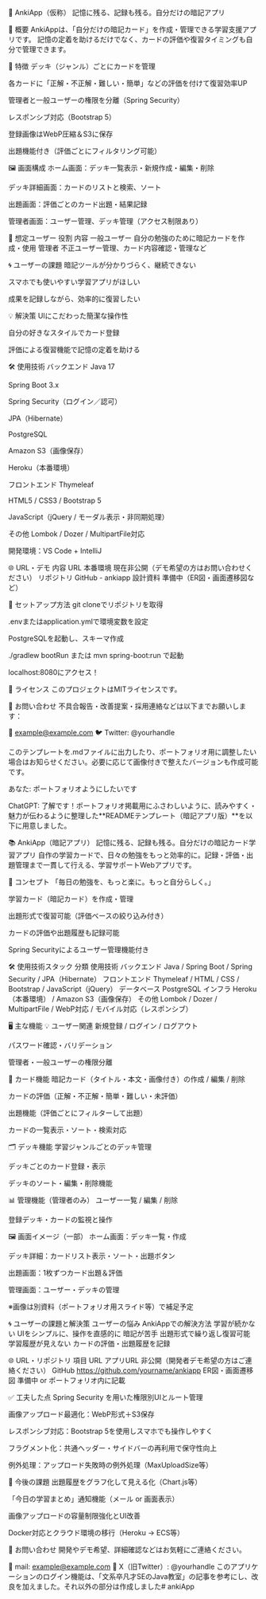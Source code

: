 🧠 AnkiApp（仮称）
記憶に残る、記録も残る。自分だけの暗記アプリ




📌 概要
AnkiAppは、「自分だけの暗記カード」を作成・管理できる学習支援アプリです。
記憶の定着を助けるだけでなく、カードの評価や復習タイミングも自分で管理できます。

🎯 特徴
デッキ（ジャンル）ごとにカードを管理

各カードに「正解・不正解・難しい・簡単」などの評価を付けて復習効率UP

管理者と一般ユーザーの権限を分離（Spring Security）

レスポンシブ対応（Bootstrap 5）

登録画像はWebP圧縮＆S3に保存

出題機能付き（評価ごとにフィルタリング可能）

🖼️ 画面構成
ホーム画面：デッキ一覧表示・新規作成・編集・削除

デッキ詳細画面：カードのリストと検索、ソート

出題画面：評価ごとのカード出題・結果記録

管理者画面：ユーザー管理、デッキ管理（アクセス制限あり）

🧠 想定ユーザー
役割	内容
一般ユーザー	自分の勉強のために暗記カードを作成・使用
管理者	不正ユーザー管理、カード内容確認・管理など

🌀 ユーザーの課題
暗記ツールが分かりづらく、継続できない

スマホでも使いやすい学習アプリがほしい

成果を記録しながら、効率的に復習したい

💡 解決策
UIにこだわった簡潔な操作性

自分の好きなスタイルでカード登録

評価による復習機能で記憶の定着を助ける

🛠 使用技術
バックエンド
Java 17

Spring Boot 3.x

Spring Security（ログイン／認可）

JPA（Hibernate）

PostgreSQL

Amazon S3（画像保存）

Heroku（本番環境）

フロントエンド
Thymeleaf

HTML5 / CSS3 / Bootstrap 5

JavaScript（jQuery / モーダル表示・非同期処理）

その他
Lombok / Dozer / MultipartFile対応

開発環境：VS Code + IntelliJ

🌐 URL・デモ
内容	URL
本番環境	現在非公開（デモ希望の方はお問い合わせください）
リポジトリ	GitHub - ankiapp
設計資料	準備中（ER図・画面遷移図など）

🚀 セットアップ方法
git cloneでリポジトリを取得

.envまたはapplication.ymlで環境変数を設定

PostgreSQLを起動し、スキーマ作成

./gradlew bootRun または mvn spring-boot:run で起動

localhost:8080にアクセス！

📄 ライセンス
このプロジェクトはMITライセンスです。

📩 お問い合わせ
不具合報告・改善提案・採用連絡などは以下までお願いします：

📧 example@example.com
🐦 Twitter: @yourhandle

このテンプレートを.mdファイルに出力したり、ポートフォリオ用に調整したい場合はお知らせください。必要に応じて画像付きで整えたバージョンも作成可能です。








あなた:
ポートフォリオようにしたいです


ChatGPT:
了解です！ポートフォリオ掲載用にふさわしいように、読みやすく・魅力が伝わるように整理した**READMEテンプレート（暗記アプリ版）**を以下に用意しました。

📚 AnkiApp（暗記アプリ）
記憶に残る、記録も残る。自分だけの暗記カード学習アプリ
自作の学習カードで、日々の勉強をもっと効率的に。記録・評価・出題管理まで一貫して行える、学習サポートWebアプリです。

🎯 コンセプト
「毎日の勉強を、もっと楽に。もっと自分らしく。」

学習カード（暗記カード）を作成・管理

出題形式で復習可能（評価ベースの絞り込み付き）

カードの評価や出題履歴も記録可能

Spring Securityによるユーザー管理機能付き

🛠️ 使用技術スタック
分類	使用技術
バックエンド	Java / Spring Boot / Spring Security / JPA（Hibernate）
フロントエンド	Thymeleaf / HTML / CSS / Bootstrap / JavaScript（jQuery）
データベース	PostgreSQL
インフラ	Heroku（本番環境） / Amazon S3（画像保存）
その他	Lombok / Dozer / MultipartFile / WebP対応 / モバイル対応（レスポンシブ）

🖥️ 主な機能
💡 ユーザー関連
新規登録 / ログイン / ログアウト

パスワード確認・バリデーション

管理者・一般ユーザーの権限分離

📘 カード機能
暗記カード（タイトル・本文・画像付き）の作成 / 編集 / 削除

カードの評価（正解・不正解・簡単・難しい・未評価）

出題機能（評価ごとにフィルターして出題）

カードの一覧表示・ソート・検索対応

🗂️ デッキ機能
学習ジャンルごとのデッキ管理

デッキごとのカード登録・表示

デッキのソート・編集・削除機能

📊 管理機能（管理者のみ）
ユーザー一覧 / 編集 / 削除

登録デッキ・カードの監視と操作

🖼️ 画面イメージ（一部）
ホーム画面：デッキ一覧・作成

デッキ詳細：カードリスト表示・ソート・出題ボタン

出題画面：1枚ずつカード出題＆評価

管理画面：ユーザー・デッキの管理

※画像は別資料（ポートフォリオ用スライド等）で補足予定

🌀 ユーザーの課題と解決策
ユーザーの悩み	AnkiAppでの解決方法
学習が続かない	UIをシンプルに、操作を直感的に
暗記が苦手	出題形式で繰り返し復習可能
学習履歴が見えない	カードの評価・出題履歴を記録

🌐 URL・リポジトリ
項目	URL
アプリURL	非公開（開発者デモ希望の方はご連絡ください）
GitHub	https://github.com/yourname/ankiapp
ER図・画面遷移図	準備中 or ポートフォリオ内に記載

✅ 工夫した点
Spring Security を用いた権限別UIとルート管理

画像アップロード最適化：WebP形式＋S3保存

レスポンシブ対応：Bootstrap 5を使用しスマホでも操作しやすく

フラグメント化：共通ヘッダー・サイドバーの再利用で保守性向上

例外処理：アップロード失敗時の例外処理（MaxUploadSize等）

🧪 今後の課題
出題履歴をグラフ化して見える化（Chart.js等）

「今日の学習まとめ」通知機能（メール or 画面表示）

画像アップロードの容量制限強化とUI改善

Docker対応とクラウド環境の移行（Heroku → ECS等）

📩 お問い合わせ
開発やデモ希望、詳細確認などはお気軽にご連絡ください。

📧 mail: example@example.com
📱 X（旧Twitter）: @yourhandle
このアプリケーションのログイン機能は、「文系卒凡才SEのJava教室」の記事を参考にし、改良を加えました。それ以外の部分は作成しました# ankiApp
